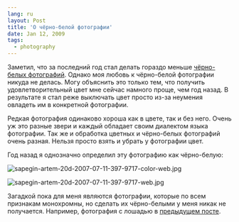 ```yaml
---
lang: ru
layout: Post
title: 'О чёрно-белой фотографии'
date: Jan 12, 2009
tags:
  - photography
---
```


Заметил, что за последний год стал делать гораздо меньше [чёрно-белых фотографий](http://morning.photos/photos/tags/black%20and%20white%20photo/ "Чёрно-белые фотографии"). Однако моя любовь к чёрно-белой фотографии никуда не делась. Могу объяснить это только тем, что получить удовлетворительный цвет мне сейчас намного проще, чем год назад. В результате я стал реже выключать цвет просто из-за неумения овладеть им в конкретной фотографии.

Редкая фотография одинаково хороша как в цвете, так и без него. Очень уж это разные звери и каждый обладает своим диалектом языка фотографии. Так же и обработка цветных и чёрно-белых фотографий очень разная. Нельзя просто взять и убрать у фотографии цвет.

<!--more-->

Год назад я однозначно определил эту фотографию как чёрно-белую:

![sapegin-artem-20d-2007-07-11-397-9717-color-web.jpg](upload://sapegin-artem-20d-2007-07-11-397-9717-color-web.jpg)

![sapegin-artem-20d-2007-07-11-397-9717-web.jpg](upload://sapegin-artem-20d-2007-07-11-397-9717-web.jpg)

Загадкой пока для меня являются фотографии, которые по всем признакам монохромны, но сделать их чёрно-белыми у меня никак не получается. Например, фотография с лошадью в [предыдущем посте](http://birdwatcher.ru/blog/2870/ "Лошадь за веткой").

